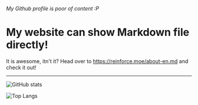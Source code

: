 _My Github profile is poor of content :P_

# My website can show Markdown file directly!

It is awesome, itn't it? Head over to https://reinforce.moe/about-en.md and check it out!

***

![GitHub stats](https://github-readme-stats.vercel.app/api?username=ReinforceZwei&show_icons=true)

![Top Langs](https://github-readme-stats.vercel.app/api/top-langs/?username=ReinforceZwei)
